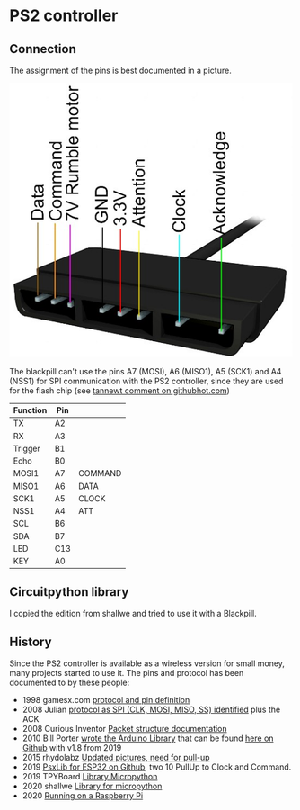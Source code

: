 # PS2 controller

## Connection

The assignment of the pins is best documented in a picture.

![Connector PS2](connector_ps2.jpg)

The blackpill can't use the pins A7 (MOSI), A6 (MISO1), A5 (SCK1) and A4 (NSS1) for SPI communication with the PS2 controller, since they are used for the flash chip (see [tannewt comment on githubhot.com](https://githubhot.com/repo/adafruit/circuitpython/issues/5134))

| Function | Pin |          |
|----------|-----|----------|
| TX       | A2  |          |
| RX       | A3  |          |
| Trigger  | B1  |          |
| Echo     | B0  |          |
| MOSI1    | A7  | COMMAND |
| MISO1    | A6  | DATA     |
| SCK1     | A5  | CLOCK    |
| NSS1     | A4  | ATT      |
| SCL      | B6  |          |
| SDA      | B7  |          |
| LED      | C13 |          |
| KEY      | A0  |          |

## Circuitpython library

I copied the edition from shallwe and tried to use it with a Blackpill.

## History

Since the PS2 controller is available as a wireless version for small money, many projects started to use it. The pins and protocol has been documented to by these people:

- 1998 gamesx.com [protocol and pin definition](https://gamesx.com/controldata/psxcont/psxcont.htm)
- 2008 Julian [protocol as SPI (CLK, MOSI, MISO, SS) identified](hhttps://blog.nearfuturelaboratory.com/2008/06/19/playstation2-logic-analysis/) plus the ACK
- 2008 Curious Inventor [Packet structure documentation](https://store.curiousinventor.com/guides/PS2/)
- 2010 Bill Porter [wrote the Arduino Library](http://www.billporter.info/2010/06/05/playstation-2-controller-arduino-library-v1-0/) that can be found [here on Github](https://github.com/madsci1016/Arduino-PS2X) with v1.8 from 2019
- 2015 rhydolabz [Updated pictures, need for pull-up](https://www.rhydolabz.com/wiki/?p=12663)
- 2019 [PsxLib for ESP32 on Github](https://github.com/GiuseppePorcheddu/PsxLib), two 10 PullUp to Clock and Command.
- 2019 TPYBoard [Library Micropython](https://github.com/TPYBoard/TPYBoard_lib/tree/master/18.PS2%20---%20PS2%E6%97%A0%E7%BA%BF%E6%89%8B%E6%9F%84)
- 2020 shallwe [Library for micropython](https://github.com/shallwe/micropython_ps2)
- 2020 [Running on a Raspberry Pi](https://www.programmersought.com/article/71065949952/)

